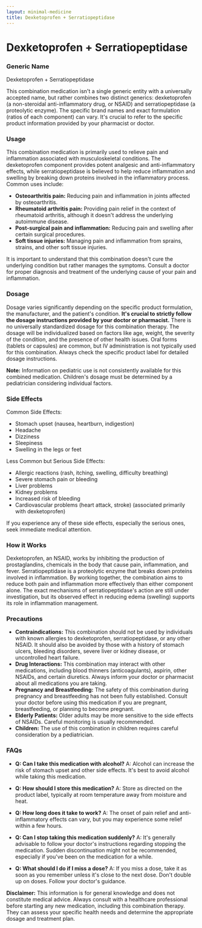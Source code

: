 ```yaml
---
layout: minimal-medicine
title: Dexketoprofen + Serratiopeptidase
---
```


# Dexketoprofen + Serratiopeptidase
### Generic Name
Dexketoprofen + Serratiopeptidase

This combination medication isn't a single generic entity with a universally accepted name, but rather combines two distinct generics: dexketoprofen (a non-steroidal anti-inflammatory drug, or NSAID) and serratiopeptidase (a proteolytic enzyme).  The specific brand names and exact formulation (ratios of each component) can vary.  It's crucial to refer to the specific product information provided by your pharmacist or doctor.

### Usage
This combination medication is primarily used to relieve pain and inflammation associated with musculoskeletal conditions.  The dexketoprofen component provides potent analgesic and anti-inflammatory effects, while serratiopeptidase is believed to help reduce inflammation and swelling by breaking down proteins involved in the inflammatory process.  Common uses include:

* **Osteoarthritis pain:**  Reducing pain and inflammation in joints affected by osteoarthritis.
* **Rheumatoid arthritis pain:**  Providing pain relief in the context of rheumatoid arthritis, although it doesn't address the underlying autoimmune disease.
* **Post-surgical pain and inflammation:** Reducing pain and swelling after certain surgical procedures.
* **Soft tissue injuries:**  Managing pain and inflammation from sprains, strains, and other soft tissue injuries.

It is important to understand that this combination doesn't cure the underlying condition but rather manages the symptoms.  Consult a doctor for proper diagnosis and treatment of the underlying cause of your pain and inflammation.


### Dosage
Dosage varies significantly depending on the specific product formulation, the manufacturer, and the patient's condition.  **It's crucial to strictly follow the dosage instructions provided by your doctor or pharmacist.**  There is no universally standardized dosage for this combination therapy.  The dosage will be individualized based on factors like age, weight, the severity of the condition, and the presence of other health issues.  Oral forms (tablets or capsules) are common, but IV administration is not typically used for this combination.  Always check the specific product label for detailed dosage instructions.

**Note:**  Information on pediatric use is not consistently available for this combined medication. Children's dosage must be determined by a pediatrician considering individual factors.  


### Side Effects

Common Side Effects:
* Stomach upset (nausea, heartburn, indigestion)
* Headache
* Dizziness
* Sleepiness
* Swelling in the legs or feet


Less Common but Serious Side Effects:
* Allergic reactions (rash, itching, swelling, difficulty breathing)
* Severe stomach pain or bleeding
* Liver problems
* Kidney problems
* Increased risk of bleeding
* Cardiovascular problems (heart attack, stroke)  (associated primarily with dexketoprofen)


If you experience any of these side effects, especially the serious ones, seek immediate medical attention.


### How it Works
Dexketoprofen, an NSAID, works by inhibiting the production of prostaglandins, chemicals in the body that cause pain, inflammation, and fever.  Serratiopeptidase is a proteolytic enzyme that breaks down proteins involved in inflammation.  By working together, the combination aims to reduce both pain and inflammation more effectively than either component alone.  The exact mechanisms of serratiopeptidase's action are still under investigation, but its observed effect in reducing edema (swelling) supports its role in inflammation management.


### Precautions
* **Contraindications:** This combination should not be used by individuals with known allergies to dexketoprofen, serratiopeptidase, or any other NSAID. It should also be avoided by those with a history of stomach ulcers, bleeding disorders, severe liver or kidney disease, or uncontrolled heart failure.
* **Drug Interactions:**  This combination may interact with other medications, including blood thinners (anticoagulants), aspirin, other NSAIDs, and certain diuretics.  Always inform your doctor or pharmacist about all medications you are taking.
* **Pregnancy and Breastfeeding:** The safety of this combination during pregnancy and breastfeeding has not been fully established.  Consult your doctor before using this medication if you are pregnant, breastfeeding, or planning to become pregnant.
* **Elderly Patients:** Older adults may be more sensitive to the side effects of NSAIDs.  Careful monitoring is usually recommended.
* **Children:** The use of this combination in children requires careful consideration by a pediatrician.  


### FAQs

* **Q: Can I take this medication with alcohol?** A: Alcohol can increase the risk of stomach upset and other side effects.  It's best to avoid alcohol while taking this medication.

* **Q: How should I store this medication?** A: Store as directed on the product label, typically at room temperature away from moisture and heat.

* **Q: How long does it take to work?** A: The onset of pain relief and anti-inflammatory effects can vary, but you may experience some relief within a few hours.

* **Q: Can I stop taking this medication suddenly?** A:  It's generally advisable to follow your doctor's instructions regarding stopping the medication.  Sudden discontinuation might not be recommended, especially if you've been on the medication for a while.

* **Q: What should I do if I miss a dose?** A:  If you miss a dose, take it as soon as you remember unless it's close to the next dose. Don't double up on doses.  Follow your doctor's guidance.


**Disclaimer:** This information is for general knowledge and does not constitute medical advice.  Always consult with a healthcare professional before starting any new medication, including this combination therapy.  They can assess your specific health needs and determine the appropriate dosage and treatment plan.
